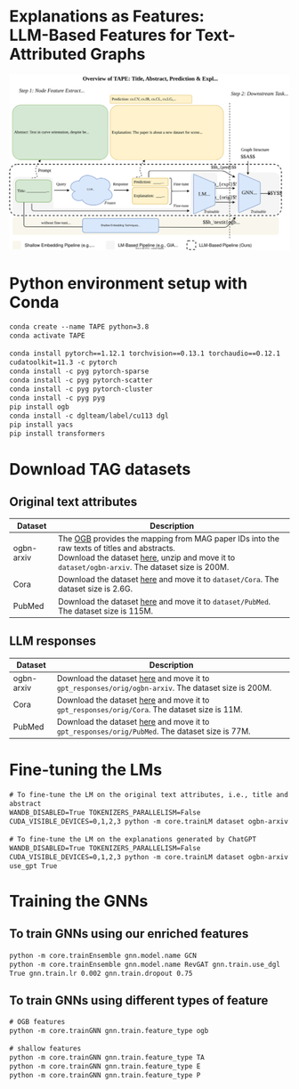 # Explanations as Features: </br>LLM-Based Features for Text-Attributed Graphs

<img src="./overview.svg">

# Python environment setup with Conda
```
conda create --name TAPE python=3.8
conda activate TAPE

conda install pytorch==1.12.1 torchvision==0.13.1 torchaudio==0.12.1 cudatoolkit=11.3 -c pytorch
conda install -c pyg pytorch-sparse
conda install -c pyg pytorch-scatter
conda install -c pyg pytorch-cluster
conda install -c pyg pyg
pip install ogb
conda install -c dglteam/label/cu113 dgl
pip install yacs
pip install transformers
```


# Download TAG datasets

## Original text attributes

| Dataset | Description |
| ----- |  ---- |
| ogbn-arxiv  | The [OGB](https://ogb.stanford.edu/docs/nodeprop/) provides the mapping from MAG paper IDs into the raw texts of titles and abstracts. <br/>Download the dataset [here](https://snap.stanford.edu/ogb/data/misc/ogbn_arxiv/titleabs.tsv.gz), unzip and move it to `dataset/ogbn-arxiv`. The dataset size is 200M.|
|Cora| Download the dataset [here](https://drive.google.com/drive/folders/1qRlKEuxjMJwatHtO2cIYbyVPpCesG4lf?usp=sharing) and move it to `dataset/Cora`. The dataset size is 2.6G.|
PubMed | Download the dataset [here](https://drive.google.com/drive/folders/1Wi-9isAxXZ62XkBzTlOhclUbW94vriGr?usp=sharing) and move it to `dataset/PubMed`. The dataset size is 115M.|


## LLM responses
| Dataset | Description |
| ----- |  ---- |
| ogbn-arxiv  | Download the dataset [here](https://drive.google.com/drive/folders/1ZO3r6Ek_FJHFEmDX9LeuICy2kT6zX73d?usp=sharing) and move it to `gpt_responses/orig/ogbn-arxiv`. The dataset size is 200M.|
|Cora| Download the dataset [here](https://drive.google.com/drive/folders/1GZnuf22Q7nchvNiOslq4PmM3E-1dpCgi?usp=sharing) and move it to `gpt_responses/orig/Cora`. The dataset size is 11M.|
PubMed | Download the dataset [here](https://drive.google.com/drive/folders/1YYuy72om88Pch7YbMLBHUyH4vEseED8B?usp=sharing) and move it to `gpt_responses/orig/PubMed`. The dataset size is 77M.|


# Fine-tuning the LMs
```
# To fine-tune the LM on the original text attributes, i.e., title and abstract
WANDB_DISABLED=True TOKENIZERS_PARALLELISM=False CUDA_VISIBLE_DEVICES=0,1,2,3 python -m core.trainLM dataset ogbn-arxiv

# To fine-tune the LM on the explanations generated by ChatGPT
WANDB_DISABLED=True TOKENIZERS_PARALLELISM=False CUDA_VISIBLE_DEVICES=0,1,2,3 python -m core.trainLM dataset ogbn-arxiv use_gpt True
```


# Training the GNNs
## To train GNNs using our enriched features
```
python -m core.trainEnsemble gnn.model.name GCN
python -m core.trainEnsemble gnn.model.name RevGAT gnn.train.use_dgl True gnn.train.lr 0.002 gnn.train.dropout 0.75
```

## To train GNNs using different types of feature
```
# OGB features
python -m core.trainGNN gnn.train.feature_type ogb

# shallow features
python -m core.trainGNN gnn.train.feature_type TA
python -m core.trainGNN gnn.train.feature_type E
python -m core.trainGNN gnn.train.feature_type P

```